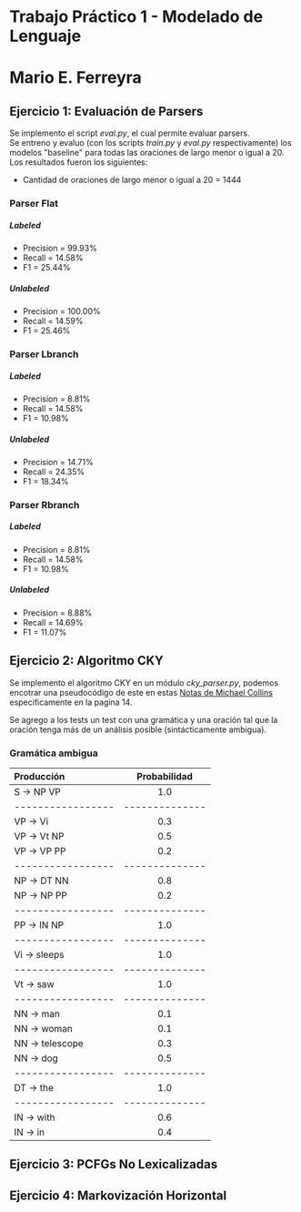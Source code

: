 Trabajo Práctico 1 - Modelado de Lenguaje
=========================================

Mario E. Ferreyra
=================


Ejercicio 1: Evaluación de Parsers
----------------------------------

Se implemento el script *eval.py*, el cual permite evaluar parsers.  
Se entreno y evaluo (con los scripts *train.py* y *eval.py* respectivamente) los modelos "baseline" para todas las oraciones de largo menor o igual a 20.  
Los resultados fueron los siguientes:

* Cantidad de oraciones de largo menor o igual a 20 = 1444

### Parser Flat
##### Labeled
* Precision = 99.93%
* Recall = 14.58%
* F1 = 25.44%

##### Unlabeled
* Precision = 100.00%
* Recall = 14.59%
* F1 = 25.46%


### Parser Lbranch
##### Labeled
* Precision = 8.81%
* Recall = 14.58%
* F1 = 10.98%

##### Unlabeled
* Precision = 14.71%
* Recall = 24.35%
* F1 = 18.34%


### Parser Rbranch
##### Labeled
* Precision = 8.81%
* Recall = 14.58%
* F1 = 10.98%

##### Unlabeled
* Precision = 8.88%
* Recall = 14.69%
* F1 = 11.07%


Ejercicio 2: Algoritmo CKY
--------------------------
Se implemento el algoritmo CKY en un módulo *cky_parser.py*, podemos encotrar una pseudocódigo de este en estas [Notas de Michael Collins] especificamente en la pagina 14.

Se agrego a los tests un test con una gramática y una oración tal que la oración tenga más de un análisis posible (sintácticamente ambigua).


### Gramática ambigua

|   Producción    | Probabilidad |
|:----------------|:------------:|
| S -> NP VP      |     1.0      |
|-----------------|--------------|
| VP -> Vi        |     0.3      |
| VP -> Vt NP     |     0.5      |
| VP -> VP PP     |     0.2      |
|-----------------|--------------|
| NP -> DT NN     |     0.8      |
| NP -> NP PP     |     0.2      |
|-----------------|--------------|
| PP -> IN NP     |     1.0      |
|-----------------|--------------|
| Vi -> sleeps    |     1.0      |
|-----------------|--------------|
| Vt -> saw       |     1.0      |
|-----------------|--------------|
| NN -> man       |     0.1      |
| NN -> woman     |     0.1      |
| NN -> telescope |     0.3      |
| NN -> dog       |     0.5      |
|-----------------|--------------|
| DT -> the       |     1.0      |
|-----------------|--------------|
| IN -> with      |     0.6      |
| IN -> in        |     0.4      |


Ejercicio 3: PCFGs No Lexicalizadas
-----------------------------------


Ejercicio 4: Markovización Horizontal
-------------------------------------




[Notas de Michael Collins]: http://www.cs.columbia.edu/~mcollins/courses/nlp2011/notes/pcfgs.pdf
